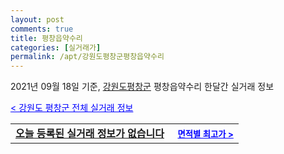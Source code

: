 ```yaml
---
layout: post
comments: true
title: 평창읍약수리
categories: [실거래가]
permalink: /apt/강원도평창군평창읍약수리
---
```


2021년 09월 18일 기준, <a href="/apt/강원도평창군">강원도평창군</a> 평창읍약수리 한달간 실거래 정보

<a style="color: blue;" href="/apt/강원도평창군">< 강원도 평창군 전체 실거래 정보</a>
<!---- start ---->
<table>
  <tr>
    <td colspan="4" style="font-weight: bold;"><a href="/apt/강원도평창군평창읍약수리{name_without_space}">오늘 등록된 실거래 정보가 없습니다</a> &nbsp;&nbsp;&nbsp; <a style="color: blue; font-size: smaller;" href="/apt/강원도평창군평창읍약수리{name_without_space}">면적별 최고가 ></a></td>
  </tr>
    
</table>
<!---- end ---->
    